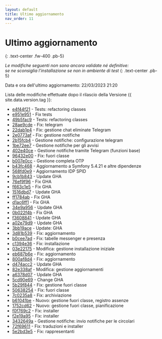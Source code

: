 ```yaml
---
layout: default
title: Ultimo aggiornamento
nav_order: 11
---
```


# Ultimo aggiornamento
{: .text-center .fw-400 .pb-5}

_Le modifiche seguenti non sono ancora validate né definitive:<br>se ne sconsiglia l'installazione se non in ambiente di test_
{: .text-center .pb-5}

Data e ora dell'ultimo aggiornamento: 22/03/2023 21:20

Lista delle modifiche effettuate dopo il rilascio della Versione {{ site.data.version.tag }}:

- [e4f44f21](http://github.com/iisgiua/giuaschool/commit/e4f44f21836ec10f79fa1f50a63fdeed2b2036d4) - Tests: refactoring classes
- [e951e951](http://github.com/iisgiua/giuaschool/commit/e951e9513e9fbf29b59e2bf4227003bd35d67610) - Fix tests
- [49b5fac9](http://github.com/iisgiua/giuaschool/commit/49b5fac9a3931f394b8916a8c768a794390a8b20) - Tests: refactoring classes
- [28ae9cde](http://github.com/iisgiua/giuaschool/commit/28ae9cde188a21cab9c3b1b40de842add208c4fd) - Fix: telegram
- [22dab1e4](http://github.com/iisgiua/giuaschool/commit/22dab1e424dde1405701354052b848564b76a233) - Fix: gestione chat eliminate Telegram
- [2e0773af](http://github.com/iisgiua/giuaschool/commit/2e0773afe0cb0da6658a26ff10233ca45f0b2d1c) - Fix: gestione notifiche
- [2b15fcb4](http://github.com/iisgiua/giuaschool/commit/2b15fcb44c3f74c4eda8f9d9ecdbf21c00043a7d) - Gestione notifiche: configurazione telegram
- [1be72ee7](http://github.com/iisgiua/giuaschool/commit/1be72ee7c7376f2503b1adb8729d548b162431eb) - Gestione notifiche per gli avvisi
- [402e40ce](http://github.com/iisgiua/giuaschool/commit/402e40ce0570d2b5f0347104d9e9f3fb0c356048) - Gestione notifiche tramite Telegram (funzioni base)
- [96432e00](http://github.com/iisgiua/giuaschool/commit/96432e00734b451fd367dbfb02adba4162ffe3d1) - Fix: fuori classe
- [b007e0cc](http://github.com/iisgiua/giuaschool/commit/b007e0ccf1fa3e8b5a69af67dac60f82aab99959) - Gestione completa OTP
- [b43fc468](http://github.com/iisgiua/giuaschool/commit/b43fc468f3d729ddce6501684ddf3412ad1858d6) - Aggiornamento a Symfony 5.4.21 e altre dipendenze
- [568fd0e9](http://github.com/iisgiua/giuaschool/commit/568fd0e984a60622c828266d736948d687fba099) - Aggiornamento IDP SPID
- [9cb1b843](http://github.com/iisgiua/giuaschool/commit/9cb1b84363923ed62f1b85ac3fdf74c07fb45aa8) - Update GHA
- [76ef9f96](http://github.com/iisgiua/giuaschool/commit/76ef9f96ab883399d410a68dd588e05ce240c782) - Fix GHA
- [f663c1e5](http://github.com/iisgiua/giuaschool/commit/f663c1e5c3159deb2630017d06ce30a5e1b974d2) - Fix GHA
- [1516dbd7](http://github.com/iisgiua/giuaschool/commit/1516dbd77d448d3c326dab01c0510e1309ffd447) - Update GHA
- [ff1784ab](http://github.com/iisgiua/giuaschool/commit/ff1784abe3493e9b0b747e799c68ca360c865724) - Fix GHA
- [d1ac6ff1](http://github.com/iisgiua/giuaschool/commit/d1ac6ff1a560d1a091aa9f780c005d10f6ece6a1) - Fix GHA
- [34e9a956](http://github.com/iisgiua/giuaschool/commit/34e9a956ae3e6ee8725254665f3c23b05428737b) - Update GHA
- [0b022f4b](http://github.com/iisgiua/giuaschool/commit/0b022f4b64d769f33605f4745cc1071a774c5668) - Fix GHA
- [f3608841](http://github.com/iisgiua/giuaschool/commit/f360884157eb7b7ac9caf0897e1611ff109349a2) - Update GHA
- [a02e79d9](http://github.com/iisgiua/giuaschool/commit/a02e79d9b1d6434da5f360e7aea3d8f326621e00) - Update GHA
- [3bb19ace](http://github.com/iisgiua/giuaschool/commit/3bb19aceedc8b7d4e7006e06e6fd6cd87a154205) - Update: GHA
- [3d81b539](http://github.com/iisgiua/giuaschool/commit/3d81b53932781de4f68914ad31dd02820005df97) - Fix: aggiornamento
- [b0cee7ad](http://github.com/iisgiua/giuaschool/commit/b0cee7ad0dc20cbeec3a7c2af6273b9884a47683) - Fix: tabelle messenger e presenza
- [c1394e36](http://github.com/iisgiua/giuaschool/commit/c1394e36583058dd9b79459f804cf5c545613211) - Fix: installazione
- [03e22175](http://github.com/iisgiua/giuaschool/commit/03e221753d8fb4186cf735647cea022f2e7ce4e7) - Modifica: gestione installazione iniziale
- [eb687b6e](http://github.com/iisgiua/giuaschool/commit/eb687b6ede4848e58246e0c54c15c3b155a45a55) - Fix: aggiornamento
- [800af8d4](http://github.com/iisgiua/giuaschool/commit/800af8d40a97d17dd6d06d387e3cb7086ee84783) - Fix: aggiornamento
- [d474acc2](http://github.com/iisgiua/giuaschool/commit/d474acc2037abf53491aa1c064964255af87da75) - Update GHA
- [82e338af](http://github.com/iisgiua/giuaschool/commit/82e338af0c227621d505e1f5f574195f35645462) - Modifica: gestione aggiornamenti
- [a6378d07](http://github.com/iisgiua/giuaschool/commit/a6378d075a7bb731a584e7a452d04587893db2f4) - Update GHA
- [5cd90e69](http://github.com/iisgiua/giuaschool/commit/5cd90e695623d59065473982a1533fece0585bab) - Change GHA
- [5b29f844](http://github.com/iisgiua/giuaschool/commit/5b29f8442a95d31bee03ad4a01b0b263402d6158) - Fix: gestione fuori classe
- [50638254](http://github.com/iisgiua/giuaschool/commit/506382549fc081c9b6179e17f62ecb71b31069d2) - Fix: fuori classe
- [7c0235a8](http://github.com/iisgiua/giuaschool/commit/7c0235a8a6086faaaf022383c0ed4f49922edc24) - Fix: archiviazione
- [b61041be](http://github.com/iisgiua/giuaschool/commit/b61041be1b4ab7072d496bd3ca68aeb36b84bbb0) - Nuovo: gestione fuori classe, registro assenze
- [1752cd62](http://github.com/iisgiua/giuaschool/commit/1752cd6203aeb7272d058a65bd5b8b0531cd39e9) - Nuovo: gestione fuori classe, pianificazione
- [f0f769c2](http://github.com/iisgiua/giuaschool/commit/f0f769c264b552942f1e9a9ada7a2d6711dd67a6) - Fix: installer
- [f2e19a95](http://github.com/iisgiua/giuaschool/commit/f2e19a95d6889882fcfad882a0fcb2832b3b7ca4) - Fix: installer
- [3432649a](http://github.com/iisgiua/giuaschool/commit/3432649a60de26bb8aa206620418c9df18c8ceb0) - Gestione notifiche: invio notifiche per le circolari
- [72f69611](http://github.com/iisgiua/giuaschool/commit/72f69611bd9bd5eb3c5360a116d09f3d94f1b9ff) - Fix: traduzioni e installer
- [5e2bd3e5](http://github.com/iisgiua/giuaschool/commit/5e2bd3e5819432ba66cada669a4a03ef02c911d1) - Fix: rappresentanti


